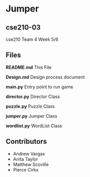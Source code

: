 # Jumper
## cse210-03

cse210 Team 4 Week 5/6

## Files
**README.md** This File

**Design.md** Design process document

**__main__.py** Entry point to run game

**director.py** Director Class

**puzzle.py** Puzzle Class

**jumper.py** Jumper Class

**wordlist.py** WordList Class


## Contributors
* Andrew Vargas
* Anita Taylor
* Matthew Scoville
* Pierce Cirks
